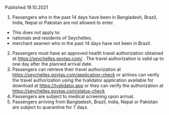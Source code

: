 Published 19.10.2021
1. Passengers who in the past 14 days have been in Bangladesh, Brazil, India, Nepal or Pakistan are not allowed to enter.
- This does not apply to:
- nationals and residents of Seychelles;
- merchant seamen who in the past 14 days have not been in Brazil.
2. Passengers must have an approved health travel authorization obtained at <a href="https://seychelles.govtas.com/">https://seychelles.govtas.com/</a> . The travel authorization is valid up to one day after the planned arrival date.
3. Passengers can retrieve their travel authorization at <a href="https://seychelles.govtas.com/application-check">https://seychelles.govtas.com/application-check</a> or airlines can verify the travel authorization using the tvalidator application available for download at <a href="https://tvalidator.app">https://tvalidator.app</a> or they can verify the authorization at <a href="https://seychelles.govtas.com/status-check">https://seychelles.govtas.com/status-check</a>
4. Passengers are subject to medical screening upon arrival.
5. Passengers arriving from Bangladesh, Brazil, India, Nepal or Pakistan are subject to quarantine for 7 days.